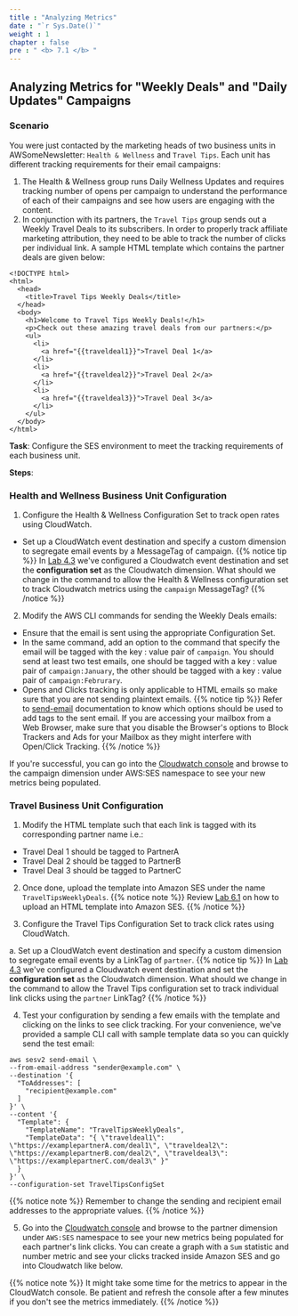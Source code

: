 ```yaml
---
title : "Analyzing Metrics"
date : "`r Sys.Date()`"
weight : 1
chapter : false
pre : " <b> 7.1 </b> "
---
```


## Analyzing Metrics for "Weekly Deals" and "Daily Updates" Campaigns

### Scenario
You were just contacted by the marketing heads of two business units in AWSomeNewsletter: `Health & Wellness` and `Travel Tips`. Each unit has different tracking requirements for their email campaigns:

1. The Health & Wellness group runs Daily Wellness Updates and requires tracking number of opens per campaign to understand the performance of each of their campaigns and see how users are engaging with the content.
2. In conjunction with its partners, the `Travel Tips` group sends out a Weekly Travel Deals to its subscribers. In order to properly track affiliate marketing attribution, they need to be able to track the number of clicks per individual link. A sample HTML template which contains the partner deals are given below:
```
<!DOCTYPE html>
<html>
  <head>
    <title>Travel Tips Weekly Deals</title>
  </head>
  <body>
    <h1>Welcome to Travel Tips Weekly Deals!</h1>
    <p>Check out these amazing travel deals from our partners:</p>
    <ul>
      <li>
        <a href="{{traveldeal1}}">Travel Deal 1</a>
      </li>
      <li>
        <a href="{{traveldeal2}}">Travel Deal 2</a>
      </li>
      <li>
        <a href="{{traveldeal3}}">Travel Deal 3</a>
      </li>
    </ul>
  </body>
</html>
```

**Task**: Configure the SES environment to meet the tracking requirements of each business unit.

**Steps**:

### Health and Wellness Business Unit Configuration
1. Configure the Health & Wellness Configuration Set to track open rates using CloudWatch.
- Set up a CloudWatch event destination and specify a custom dimension to segregate email events by a MessageTag of campaign.
{{% notice tip %}}
In [Lab 4.3](../../4-ManageEnvironment/4.3-event-notification-with-cloudwatch) we've configured a Cloudwatch event destination and set the **configuration set** as the Cloudwatch dimension. What should we change in the command to allow the Health & Wellness configuration set to track Cloudwatch metrics using the `campaign` MessageTag?
{{% /notice %}}

2. Modify the AWS CLI commands for sending the Weekly Deals emails:
- Ensure that the email is sent using the appropriate Configuration Set.
- In the same command, add an option to the command that specify the email will be tagged with the key : value pair of `campaign`. You should send at least two test emails, one should be tagged with a key : value pair of `campaign:January`, the other should be tagged with a key : value pair of `campaign:Februrary`.
- Opens and Clicks tracking is only applicable to HTML emails so make sure that you are not sending plaintext emails.
{{% notice tip %}}
Refer to [send-email](https://awscli.amazonaws.com/v2/documentation/api/latest/reference/sesv2/send-email.html) documentation to know which options should be used to add tags to the sent email. If you are accessing your mailbox from a Web Browser, make sure that you disable the Browser's options to Block Trackers and Ads for your Mailbox as they might interfere with Open/Click Tracking.
{{% /notice %}}

If you're successful, you can go into the [Cloudwatch console](https://console.aws.amazon.com/cloudwatch) and browse to the campaign dimension under AWS:SES namespace to see your new metrics being populated.
<!-- image -->

### Travel Business Unit Configuration
1. Modify the HTML template such that each link is tagged with its corresponding partner name i.e.:

- Travel Deal 1 should be tagged to PartnerA
- Travel Deal 2 should be tagged to PartnerB
- Travel Deal 3 should be tagged to PartnerC

2. Once done, upload the template into Amazon SES under the name `TravelTipsWeeklyDeals`.
{{% notice note %}}
Review [Lab 6.1](../../6-email-templates/6.1-create) on how to upload an HTML template into Amazon SES.
{{% /notice %}}

3. Configure the Travel Tips Configuration Set to track click rates using CloudWatch.

a. Set up a CloudWatch event destination and specify a custom dimension to segregate email events by a LinkTag of `partner`.
{{% notice tip %}}
In [Lab 4.3](../../4-ManageEnvironment/4.3-event-notification-with-cloudwatch) we've configured a Cloudwatch event destination and set the **configuration set** as the Cloudwatch dimension. What should we change in the command to allow the Travel Tips configuration set to track individual link clicks using the `partner` LinkTag?
{{% /notice %}}

4. Test your configuration by sending a few emails with the template and clicking on the links to see click tracking. For your convenience, we've provided a sample CLI call with sample template data so you can quickly send the test email:
```
aws sesv2 send-email \
--from-email-address "sender@example.com" \
--destination '{
  "ToAddresses": [
    "recipient@example.com"
  ]
}' \
--content '{
  "Template": {
    "TemplateName": "TravelTipsWeeklyDeals",
    "TemplateData": "{ \"traveldeal1\": \"https://examplepartnerA.com/deal1\", \"traveldeal2\": \"https://examplepartnerB.com/deal2\", \"traveldeal3\": \"https://examplepartnerC.com/deal3\" }"
  }
}' \
--configuration-set TravelTipsConfigSet
```
{{% notice note %}}
Remember to change the sending and recipient email addresses to the appropriate values.
{{% /notice %}}

5. Go into the [Cloudwatch console](https://console.aws.amazon.com/cloudwatch) and browse to the partner dimension under `AWS:SES` namespace to see your new metrics being populated for each partner's link clicks. You can create a graph with a `Sum` statistic and number metric and see your clicks tracked inside Amazon SES and go into Cloudwatch like below.
<!-- image -->

{{% notice note %}}
It might take some time for the metrics to appear in the CloudWatch console. Be patient and refresh the console after a few minutes if you don't see the metrics immediately.
{{% /notice %}}